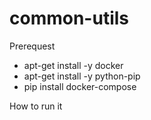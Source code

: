 # common-utils

Prerequest
 - apt-get install -y docker
 - apt-get install -y python-pip 
 - pip install docker-compose

How to run it


